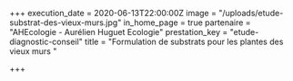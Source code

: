 +++
execution_date = 2020-06-13T22:00:00Z
image = "/uploads/etude-substrat-des-vieux-murs.jpg"
in_home_page = true
partenaire = "AHEcologie - Aurélien Huguet Ecologie"
prestation_key = "etude-diagnostic-conseil"
title = "Formulation de substrats pour les plantes des vieux murs "

+++
